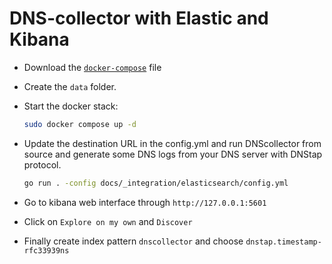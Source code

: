 
# DNS-collector with Elastic and Kibana

- Download the [`docker-compose`](https://github.com/dmachard/DNS-collector/blob/doc_atags/docs/_integration/elasticsearch/docker-compose.yml) file

- Create the `data` folder.

- Start the docker stack:

    ```bash
    sudo docker compose up -d
    ```

- Update the destination URL in the config.yml and run DNScollector from source and generate some DNS logs from your DNS server with DNStap protocol.

    ```bash
    go run . -config docs/_integration/elasticsearch/config.yml
    ```

- Go to kibana web interface through `http://127.0.0.1:5601`

- Click on `Explore on my own` and `Discover`

- Finally create index pattern `dnscollector` and choose `dnstap.timestamp-rfc33939ns`

